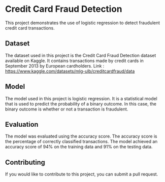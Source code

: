 # Credit Card Fraud Detection

This project demonstrates the use of logistic regression to detect fraudulent credit card transactions.

## Dataset

The dataset used in this project is the Credit Card Fraud Detection dataset available on Kaggle. It contains transactions made by credit cards in September 2013 by European cardholders.
Link : https://www.kaggle.com/datasets/mlg-ulb/creditcardfraud/data

## Model

The model used in this project is logistic regression. It is a statistical model that is used to predict the probability of a binary outcome. In this case, the binary outcome is whether or not a transaction is fraudulent.

## Evaluation

The model was evaluated using the accuracy score. The accuracy score is the percentage of correctly classified transactions. The model achieved an accuracy score of 94% on the training data and 91% on the testing data.


## Contributing

If you would like to contribute to this project, you can submit a pull request.
